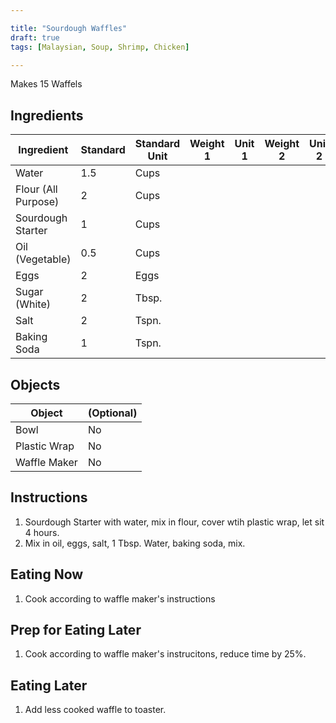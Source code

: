 ```yaml
---

title: "Sourdough Waffles"
draft: true
tags: [Malaysian, Soup, Shrimp, Chicken]

---
```


Makes 15 Waffels

## Ingredients

|      Ingredient         | Standard | Standard Unit | Weight 1 | Unit 1 | Weight 2 | Unit 2 |
|      ----------         | -------- | ------------- | -------- | ------ | -------- | ------ |
| Water                   | 1.5      | Cups          |          |        |          |        |
| Flour (All Purpose)     | 2        | Cups          |          |        |          |        |
| Sourdough Starter       | 1        | Cups          |          |        |          |        |
| Oil (Vegetable)         | 0.5      | Cups          |          |        |          |        |
| Eggs                    | 2        | Eggs          |          |        |          |        |
| Sugar (White)           | 2        | Tbsp.         |          |        |          |        |
| Salt                    | 2        | Tspn.         |          |        |          |        |
| Baking Soda             | 1        | Tspn.         |          |        |          |        |

## Objects

|        Object        | (Optional) |
|        ------        | ---------- |
| Bowl                 | No         |
| Plastic Wrap         | No         |
| Waffle Maker         | No         |

## Instructions

1. Sourdough Starter with water, mix in flour, cover wtih plastic wrap, let sit 4 hours.
2. Mix in oil, eggs, salt, 1 Tbsp. Water, baking soda, mix.

## Eating Now

1. Cook according to waffle maker's instructions

## Prep for Eating Later

1. Cook according to waffle maker's instrucitons, reduce time by 25%. 

## Eating Later

1. Add less cooked waffle to toaster.
